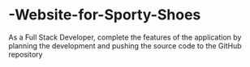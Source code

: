 # -Website-for-Sporty-Shoes
As a Full Stack Developer, complete the features of the application by planning the development and pushing the source code to the GitHub repository
